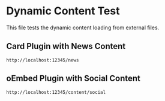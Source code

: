 # Dynamic Content Test

This file tests the dynamic content loading from external files.

## Card Plugin with News Content

```card
http://localhost:12345/news
```

## oEmbed Plugin with Social Content

```oembed
http://localhost:12345/content/social
``` 